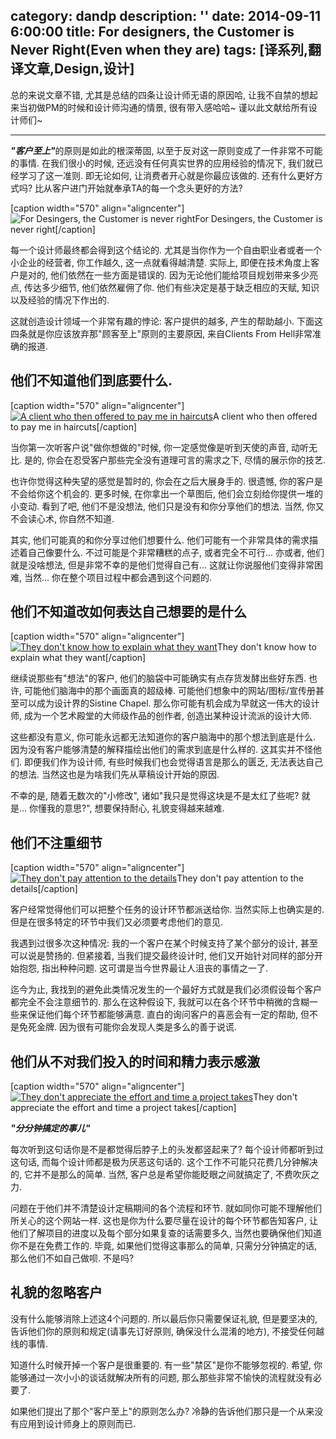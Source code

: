 category: dandp
description: ''
date: 2014-09-11 6:00:00
title:  For designers, the Customer is Never Right(Even when they are)
tags: [译系列,翻译文章,Design,设计]
---

总的来说文章不错, 尤其是总结的四条让设计师无语的原因哈, 让我不自禁的想起来当初做PM的时候和设计师沟通的情景, 很有带入感哈哈~ 谨以此文献给所有设计师们~
<hr>
<p><em><strong>"客户至上"</strong></em>的原则是如此的根深蒂固, 以至于反对这一原则变成了一件非常不可能的事情. 在我们很小的时候, 还远没有任何真实世界的应用经验的情况下, 我们就已经学习了这一准则. 即无论如何, 让消费者开心就是你最应该做的. 还有什么更好方式吗? 比从客户进门开始就奉承TA的每一个念头更好的方法?</p>

<p>[caption width="570" align="aligncenter"]<img src="http://designmodo.com/wp-content/uploads/2014/08/customer-is-never-right.png" alt="For Desingers, the Customer is never right" title="">For Desingers, the Customer is never right[/caption]</p>

<p>每一个设计师最终都会得到这个结论的. 尤其是当你作为一个自由职业者或者一个小企业的经营者, 你工作越久, 这一点就看得越清楚. 实际上, 即便在技术角度上客户是对的, 他们依然在一些方面是错误的. 因为无论他们能给项目规划带来多少亮点, 传达多少细节, 他们依然雇佣了你.  他们有些决定是基于缺乏相应的天赋, 知识以及经验的情况下作出的.</p>

<p>这就创造设计领域一个非常有趣的悖论:  客户提供的越多, 产生的帮助越小. 下面这四条就是你应该放弃那"顾客至上"原则的主要原因,  来自Clients From Hell非常准确的报道.</p>

<h2>他们不知道他们到底要什么.</h2>

<p>[caption width="570" align="aligncenter"]<a href="http://clientsfromhell.net/post/82379675961/i-need-this-logo-redone-it-should-look-like-the#disqus_thread"><img src="http://designmodo.com/wp-content/uploads/2014/08/cfh1.png" alt="A client who then offered to pay me in haircuts" title="A client who then offered to pay me in haircuts"></a>A client who then offered to pay me in haircuts[/caption]</p>

<p>当你第一次听客户说"做你想做的"时候, 你一定感觉像是听到天使的声音, 动听无比.  是的, 你会在忍受客户那些完全没有道理可言的需求之下, 尽情的展示你的技艺.</p>

<p>也许你觉得这种失望的感觉是暂时的,  你会在之后大展身手的. 很遗憾, 你的客户是不会给你这个机会的. 更多时候, 在你拿出一个草图后, 他们会立刻给你提供一堆的小变动.  看到了吧, 他们不是没想法, 他们只是没有和你分享他们的想法. 当然, 你又不会读心术, 你自然不知道.</p>

<p>其实, 他们可能真的和你分享过他们想要什么. 他们可能有一个非常具体的需求描述着自己像要什么. 不过可能是个非常糟糕的点子, 或者完全不可行... 亦或者, 他们就是没啥想法, 但是非常不幸的是他们觉得自己有... 这就让你说服他们变得非常困难, 当然... 你在整个项目过程中都会遇到这个问题的.</p>

<h2>他们不知道改如何表达自己想要的是什么</h2>

<p>[caption width="570" align="aligncenter"]<a href="http://clientsfromhell.net/post/89956899656/client-can-you-make-it-less-black-like-half#disqus_thread"><img src="http://designmodo.com/wp-content/uploads/2014/08/cfh2.png" alt="They don't know how to explain what they want" title="They don't know how to explain what they want"></a>They don't know how to explain what they want[/caption]</p>

<p>继续说那些有"想法"的客户, 他们的脑袋中可能确实有点存货发酵出些好东西. 也许, 可能他们脑海中的那个画面真的超级棒. 可能他们想象中的网站/图标/宣传册甚至可以成为设计界的Sistine Chapel. 那么你可能有机会成为早就这一伟大的设计师, 成为一个艺术殿堂的大师级作品的创作者, 创造出某种设计流派的设计大师.</p>

<p>这些都没有意义, 你可能永远都无法知道你的客户脑海中的那个想法到底是什么.  因为没有客户能够清楚的解释描绘出他们的需求到底是什么样的. 这其实并不怪他们. 即便我们作为设计师, 有些时候我们也会觉得语言是那么的匮乏, 无法表达自己的想法. 当然这也是为啥我们先从草稿设计开始的原因.</p>

<p>不幸的是, 随着无数次的"小修改", 诸如"我只是觉得这块是不是太红了些呢? 就是... 你懂我的意思?", 想要保持耐心, 礼貌变得越来越难.</p>

<h2>他们不注重细节</h2>

<p>[caption width="570" align="aligncenter"]<a href="http://clientsfromhell.net/post/89962538710/client-this-promo-leaflet-youve-designed-is#disqus_thread"><img src="http://designmodo.com/wp-content/uploads/2014/08/cfh3.png" alt="They don't pay attention to the details" title="They don't pay attention to the details"></a>They don't pay attention to the details[/caption]</p>

<p>客户经常觉得他们可以把整个任务的设计环节都派送给你. 当然实际上也确实是的. 但是在很多特定的环节中我们又必须要考虑他们的意见.</p>

<p>我遇到过很多次这种情况: 我的一个客户在某个时候支持了某个部分的设计, 甚至可以说是赞扬的. 但紧接着, 当我们提交最终设计时, 他们又开始针对同样的部分开始抱怨, 指出种种问题. 这可谓是当今世界最让人沮丧的事情之一了.</p>

<p>迄今为止, 我找到的避免此类情况发生的一个最好方式就是我们必须假设每个客户都完全不会注意细节的. 那么在这种假设下, 我就可以在各个环节中稍微的含糊一些来保证他们每个环节都能够满意. 直白的询问客户的喜恶会有一定的帮助, 但不是免死金牌. 因为很有可能你会发现人类是多么的善于说谎.</p>

<h2>他们从不对我们投入的时间和精力表示感激</h2>

<p>[caption width="570" align="aligncenter"]<a href="http://clientsfromhell.net/post/81580003737/im-transcribing-some-audio-to-text-client-its#disqus_thread"><img src="http://designmodo.com/wp-content/uploads/2014/08/cfh4.png" alt="They don't appreciate the effort and time a project takes" title="They don't appreciate the effort and time a project takes"></a>They don't appreciate the effort and time a project takes[/caption]</p>

<p><em><strong>"分分钟搞定的事儿"</strong></em></p>

<p>每次听到这句话你是不是都觉得后脖子上的头发都竖起来了? 每个设计师都听到过这句话, 而每个设计师都是极为厌恶这句话的. 这个工作不可能只花费几分钟解决的, 它并不是那么的简单. 当然, 客户总是希望你能眨眼之间就搞定了, 不费吹灰之力.</p>

<p>问题在于他们并不清楚设计定稿期间的各个流程和环节. 就如同你可能不理解他们所关心的这个网站一样. 这也是你为什么要尽量在设计的每个环节都告知客户, 让他们了解项目的进度以及每个部分如果复查的话需要多久, 当然也要确保他们知道你不是在免费工作的. 毕竟, 如果他们觉得这事那么的简单, 只需分分钟搞定的话, 那么他们不如自己做呗. 不是吗?</p>

<h2>礼貌的忽略客户</h2>

<p>没有什么能够消除上述这4个问题的. 所以最后你只需要保证礼貌, 但是要坚决的, 告诉他们你的原则和规定(请事先订好原则, 确保没什么混淆的地方), 不接受任何越线的事情.</p>

<p>知道什么时候开掉一个客户是很重要的. 有一些"禁区"是你不能够忽视的. 希望, 你能够通过一次小小的谈话就解决所有的问题, 那么那些非常不愉快的流程就没有必要了.</p>

<p>如果他们提出了那个"客户至上"的原则怎么办? 冷静的告诉他们那只是一个从来没有应用到设计师身上的原则而已.</p>
